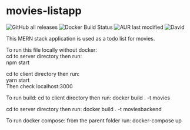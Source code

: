 # movies-listapp

![GitHub all releases](https://img.shields.io/github/downloads/donaldvallejo/movies-listapp/total?label=github&logo=github)
![Docker Build Status](https://img.shields.io/docker/build/donaldvallejo/movies-listapp)
![AUR last modified](https://img.shields.io/aur/last-modified/google-chrome)
![David](https://img.shields.io/david/dev/expressjs/express)


This MERN stack application is used as a todo list for movies.


To run this file locally without docker:
<br>
cd to server directory then run: 
<br>
npm start

cd to client directory then run:
<br>
yarn start
<br>
Then check localhost:3000


To run build:
cd to client directory then run: 
docker build . -t movies 

cd to server directory then run: 
docker build . -t moviesbackend


To run docker compose:
from the parent folder run: docker-compose up
